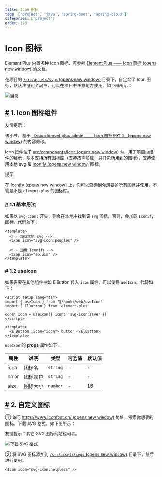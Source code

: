 ```yaml
---
title: Icon 图标
tags: ['project', 'java', 'spring-boot', 'spring-cloud']
categories: ['project']
order: 170
---
```

# Icon 图标

Element Plus 内置多种 Icon 图标，可参考 [Element Plus —— Icon 图标  (opens new window)](https://element-plus.gitee.io/zh-CN/component/icon.html) 的文档。

 在项目的 [`/src/assets/svgs`  (opens new window)](https://github.com/yudaocode/yudao-ui-admin-vue3/blob/master/src/assets/svgs/) 目录下，自定义了 Icon 图标，默认注册到全局中，可以在项目中任意地方使用。如下图所示：

 ![ 目录](https://doc.iocoder.cn/img/Vue3/Icon%E5%9B%BE%E6%A0%87/01.png)

 ## [#](#_1-icon-图标组件) 1. Icon 图标组件

 友情提示：

 该小节，基于 [《vue element plus admin —— Icon 图标组件 》  (opens new window)](https://element-plus-admin-doc.cn/components/icon.html) 的内容修改。

 Icon 组件位于 [src/components/Icon  (opens new window)](https://github.com/yudaocode/yudao-ui-admin-vue3/tree/master/src/components/Icon) 内，用于项目内组件的展示，基本支持所有图标库（支持按需加载，只打包所用到的图标），支持使用本地 svg 和 [Iconify  (opens new window)](https://iconify.design/) 图标。

 提示

 在 [Iconify  (opens new window)](https://iconify.design/) 上，你可以查询到你想要的所有图标并使用，不管是不是 `element-plus` 的图标库。

 ### [#](#_1-1-基本用法) 1.1 基本用法

 如果以 `svg-icon:` 开头，则会在本地中找到该 `svg` 图标，否则，会加载 `Iconify` 图标。代码如下：

 
```
<template>
  <!-- 加载本地 svg -->
  <Icon icon="svg-icon:peoples" />
  
  <!-- 加载 Iconify -->
  <Icon icon="ep:aim" />
</template>

```
### [#](#_1-2-useicon) 1.2 useIcon

 如果需要在其他组件中如 ElButton 传入 `icon` 属性，可以使用 `useIcon`。代码如下：

 
```
<script setup lang="ts">
import { useIcon } from '@/hooks/web/useIcon'
import { ElButton } from 'element-plus'

const icon = useIcon({ icon: 'svg-icon:save' })
</script>

<template>
  <ElButton :icon="icon"> button </ElButton>
</template>

```
`useIcon` 的 **props** 属性如下：

 

| 属性 | 说明 | 类型 | 可选值 | 默认值 |
| --- | --- | --- | --- | --- |
| icon | 图标名 | `string` | - | - |
| color | 图标颜色 | `string` | - | - |
| size | 图标大小 | `number` | - | 16 |

 ## [#](#_2-自定义图标) 2. 自定义图标

 ① 访问 [https://www.iconfont.cn/  (opens new window)](https://www.iconfont.cn/) 地址，搜索你想要的图标，下载 SVG 格式。如下图所示：

 友情提示：其它 SVG 图标网站也可以。

 ![下载 SVG 格式](https://doc.iocoder.cn/img/Vue3/Icon%E5%9B%BE%E6%A0%87/02.png)

 ② 将 SVG 图标添加到 [`/src/assets/svgs`  (opens new window)](https://github.com/yudaocode/yudao-ui-admin-vue3/blob/master/src/assets/svgs/) 目录下，然后进行使用。

 
```
<Icon icon="svg-icon:helpless" />

```
